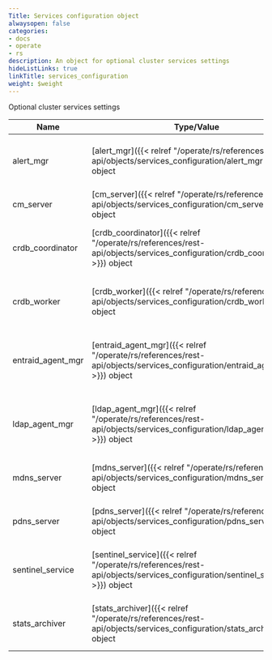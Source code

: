 ```yaml
---
Title: Services configuration object
alwaysopen: false
categories:
- docs
- operate
- rs
description: An object for optional cluster services settings
hideListLinks: true
linkTitle: services_configuration
weight: $weight
---
```


Optional cluster services settings

| Name | Type/Value | Description |
|------|------------|-------------|
| alert_mgr | [alert_mgr]({{< relref "/operate/rs/references/rest-api/objects/services_configuration/alert_mgr" >}}) object | Whether to enable/disable the alert manager processes |
| cm_server | [cm_server]({{< relref "/operate/rs/references/rest-api/objects/services_configuration/cm_server" >}}) object | Whether to enable/disable the CM server |
| crdb_coordinator | [crdb_coordinator]({{< relref "/operate/rs/references/rest-api/objects/services_configuration/crdb_coordinator" >}}) object | Whether to enable/disable the CRDB coordinator process |
| crdb_worker | [crdb_worker]({{< relref "/operate/rs/references/rest-api/objects/services_configuration/crdb_worker" >}}) object | Whether to enable/disable the CRDB worker processes |
| entraid_agent_mgr | [entraid_agent_mgr]({{< relref "/operate/rs/references/rest-api/objects/services_configuration/entraid_agent_mgr" >}}) object | Whether to enable/disable the Entra ID agent manager process |
| ldap_agent_mgr | [ldap_agent_mgr]({{< relref "/operate/rs/references/rest-api/objects/services_configuration/ldap_agent_mgr" >}}) object | Whether to enable/disable the LDAP agent manager processes |
| mdns_server | [mdns_server]({{< relref "/operate/rs/references/rest-api/objects/services_configuration/mdns_server" >}}) object | Whether to enable/disable the multicast DNS server |
| pdns_server | [pdns_server]({{< relref "/operate/rs/references/rest-api/objects/services_configuration/pdns_server" >}}) object | Whether to enable/disable the PDNS server |
| sentinel_service | [sentinel_service]({{< relref "/operate/rs/references/rest-api/objects/services_configuration/sentinel_service" >}}) object | Whether to enable/disable the Sentinel service process |
| stats_archiver | [stats_archiver]({{< relref "/operate/rs/references/rest-api/objects/services_configuration/stats_archiver" >}}) object | Whether to enable/disable the stats archiver service |
